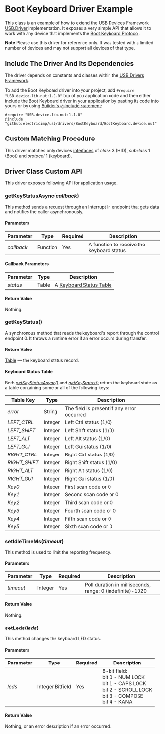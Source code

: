 # Boot Keyboard Driver Example #

This class is an example of how to extend the USB Devices Framework [USB.Driver](../../docs/DriverDevelopmentGuide.md#usbdriver-class-usage) implementation. It exposes a very simple API that allows it to work with any device that implements the [Boot Keyboard Protocol](https://www.usb.org/sites/default/files/documents/hid1_11.pdf).

**Note** Please use this driver for reference only. It was tested with a limited number of devices and may not support all devices of that type.

## Include The Driver And Its Dependencies ##

The driver depends on constants and classes within the [USB Drivers Framework](../../docs/DriverDevelopmentGuide.md#usb-drivers-framework-api-specification).

To add the Boot Keyboard driver into your project, add `#require "USB.device.lib.nut:1.1.0"` top of you application code and then either include the Boot Keyboard driver in your application by pasting its code into yours or by using [Builder's @include statement](https://github.com/electricimp/builder#include):

```squirrel
#require "USB.device.lib.nut:1.1.0"
@include "github:electricimp/usb/drivers/BootKeyboard/BootKeyboard.device.nut"
```

## Custom Matching Procedure ##

This driver matches only devices [interfaces](../../docs/DriverDevelopmentGuide.md#interface-descriptor) of *class* 3 (HID), *subclass* 1 (Boot) and *protocol* 1 (keyboard).

## Driver Class Custom API ##

This driver exposes following API for application usage.

### getKeyStatusAsync(*callback*) ###

This method sends a request through an Interrupt In endpoint that gets data and notifies the caller asynchronously.

#### Parameters ####

| Parameter | Type | Required | Description |
| --- | --- | --- | --- |
| *callback* | Function | Yes | A function to receive the keyboard status |

#### Callback Parameters ####

| Parameter | Type | Description |
| --- | --- | --- |
| *status* | Table | A [Keyboard Status Table](#keyboard-status-table) |

#### Return Value ####

Nothing.

### getKeyStatus() ###

A synchronous method that reads the keyboard's report through the control endpoint 0. It throws a runtime error if an error occurs during transfer.

#### Return Value ####

[Table](#keyboard-status-table) &mdash; the keyboard status record.

#### Keyboard Status Table ####

Both [*getKeyStatusAsync()*](#getkeystatusasynccallback) and [*getKeyStatus()*](#getkeystatus) return the keyboard state as a table containing some or all of the following keys:

| Table Key | Type | Description |
| --- | --- | --- |
| *error* | String | The field is present if any error occurred |
| *LEFT_CTRL* | Integer | Left Ctrl status (1/0) |
| *LEFT_SHIFT* | Integer | Left Shift status (1/0) |
| *LEFT_ALT* | Integer| Left Alt status (1/0) |
| *LEFT_GUI* | Integer| Left Gui status (1/0) |
| *RIGHT_CTRL* | Integer| Right Ctrl status (1/0) |
| *RIGHT_SHIFT* | Integer| Right Shift status (1/0) |
| *RIGHT_ALT* | Integer | Right Alt status (1/0) |
| *RIGHT_GUI* | Integer | Right Gui status (1/0) |
| *Key0* | Integer | First scan code or 0 |
| *Key1* | Integer | Second scan code or 0 |
| *Key2* | Integer | Third scan code or 0 |
| *Key3* | Integer | Fourth scan code or 0 |
| *Key4* | Integer | Fifth scan code or 0 |
| *Key5* | Integer | Sixth scan code or 0 |

### setIdleTimeMs(*timeout*) ###

This method is used to limit the reporting frequency.

#### Parameters ####

| Parameter | Type | Required | Description |
| --- | --- | --- | --- |
| *timeout* | Integer | Yes | Poll duration in milliseconds, range: 0 (indefinite)-1020 |

#### Return Value ####

Nothing.

### setLeds(*leds*) ###

This method changes the keyboard LED status.

#### Parameters ####

| Parameter | Type | Required | Description |
| --- | --- | --- | --- |
| *leds* | Integer Bitfield | Yes | 8-bit field:</br>bit 0 - NUM LOCK</br>bit 1 - CAPS LOCK</br>bit 2 - SCROLL LOCK</br>bit 3 - COMPOSE</br>bit 4 - KANA |

#### Return Value ####

Nothing, or an error description if an error occurred.
